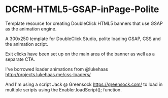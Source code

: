 # DCRM-HTML5-GSAP-inPage-Polite
Template resource for creating DoubleClick HTML5 banners that use GSAP as the animation engine.

A 300x250 template for DoubleClick Studio, polite loading GSAP, CSS and the animation script.

Exit clicks have been set up on the main area of the banner as well as a separate CTA.

I've borrowed loader animations from @lukehaas http://projects.lukehaas.me/css-loaders/

And I'm using a script Jack @ Greensock https://greensock.com/ to load in multiple scripts using the Enabler.loadScript(); function.

